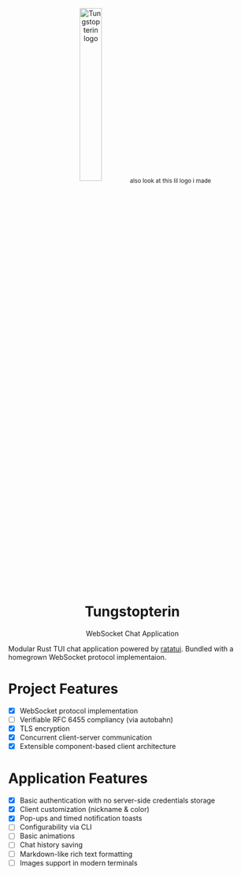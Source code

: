<div align="center">
  <img width="30%"
    src="https://github.com/user-attachments/assets/2fea06dd-27ef-4b61-a912-d1236bdb8a28"
    alt="Tungstopterin logo"/>
  <sub>also look at this lil logo i made</sub>
  <h1>Tungstopterin</h1>
  <p>WebSocket Chat Application</p>
</div>

Modular Rust TUI chat application powered by [ratatui](https://ratatui.rs).
Bundled with a homegrown WebSocket protocol implementaion.

# Project Features

- [x] WebSocket protocol implementation
- [ ] Verifiable RFC 6455 compliancy (via autobahn)
- [x] TLS encryption
- [x] Concurrent client-server communication
- [x] Extensible component-based client architecture

# Application Features

- [x] Basic authentication with no server-side credentials storage
- [x] Client customization (nickname & color)
- [x] Pop-ups and timed notification toasts
- [ ] Configurability via CLI
- [ ] Basic animations
- [ ] Chat history saving
- [ ] Markdown-like rich text formatting
- [ ] Images support in modern terminals
